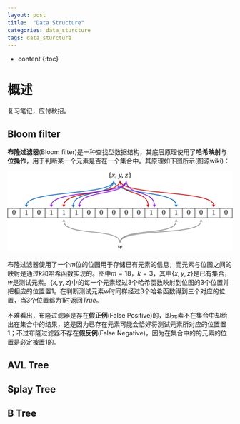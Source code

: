 ```yaml
---
layout: post
title:  "Data Structure"
categories: data_sturcture
tags: data_sturcture
---
```


* content
{:toc}

# 概述

复习笔记，应付秋招。

## Bloom filter

**布隆过滤器**(Bloom filter)是一种查找型数据结构，其底层原理使用了**哈希映射**与**位操作**，用于判断某一个元素是否在一个集合中。其原理如下图所示(图源wiki)：

![](/img/Bloom_filter.svg)

布隆过滤器使用了一个$m$位的位图用于存储已有元素的信息，而元素与位图之间的映射是通过$k$和哈希函数实现的。图中$m=18$，$k=3$，其中$\{x,y,z\}$是已有集合，$w$是测试元素。$\{x,y,z\}$中的每一个元素经过$3$个哈希函数映射到位图的$3$个位置并把相应的位置置$1$。在判断测试元素$w$时同样经过$3$个哈希函数得到三个对应的位置，当$3$个位置都为$1$时返回$True$。

不难看出，布隆过滤器是存在**假正例**(False Positive)的，即元素不在集合中却给出在集合中的结果，这是因为已存在元素可能会恰好将测试元素所对应的位置置$1$；不过布隆过滤器不存在**假反例**(False Negative)，因为在集合中的的元素的位置是必定被置$1$的。

## AVL Tree

## Splay Tree

## B Tree

